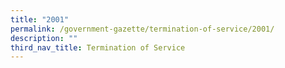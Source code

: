 ```yaml
---
title: "2001"
permalink: /government-gazette/termination-of-service/2001/
description: ""
third_nav_title: Termination of Service
---
```

